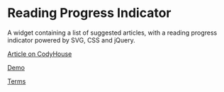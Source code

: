 Reading Progress Indicator
=========

A widget containing a list of suggested articles, with a reading progress indicator powered by SVG, CSS and jQuery.

[Article on CodyHouse](http://codyhouse.co/gem/reading-progress-indicator/)

[Demo](http://codyhouse.co/demo/reading-progress-indicator/index.html)
 
[Terms](http://codyhouse.co/terms/)
